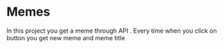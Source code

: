 # Memes
In this project you get a meme through API . Every time when you click on button you get new meme and meme title
